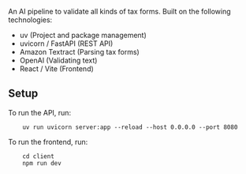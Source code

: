 An AI pipeline to validate all kinds of tax forms. Built on the following technologies:

- uv (Project and package management)
- uvicorn / FastAPI (REST API)
- Amazon Textract (Parsing tax forms)
- OpenAI (Validating text)
- React / Vite (Frontend)

## Setup

To run the API, run:

```
    uv run uvicorn server:app --reload --host 0.0.0.0 --port 8080
```


To run the frontend, run:

```
    cd client
    npm run dev
```